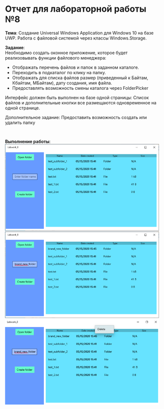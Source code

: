 # Отчет для лабораторной работы №8
**Тема**: Создание Universal Windows Application для Windows 10 на базе UWP.
Работа с файловой системой через классы Windows.Storage.

**Задание**:   
Необходимо создать оконное приложение, которое будет реализовывать функции файлового менеджера:
 *  Отображать перечень файлов и папок в заданном каталоге.
 *  Переходить в подкаталог по клику на папку.
 *  Отображать для списка файлов размер (приведенный к Байтам, Кбайтам, МБайтам), дату создания, имя файла.
 *  Предоставлять возможность смены каталога через FolderPicker

Интерфейс должен быть выполнен на базе одной страницы: 
Список файлов и дополнительные кнопки все размещаются одновременное на одной странице.

Дополнительное задание:
Предоставить возможность создать или удалить папку
 
 <br>

 **Выполнение работы**:   
![Console_screenshot](Labwork_8/results/res_1.PNG)
![Console_screenshot](Labwork_8/results/res_2.PNG)
![Console_screenshot](Labwork_8/results/res_3.png)
